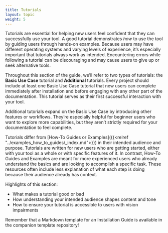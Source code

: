 ```yaml
---
title: Tutorials
layout: topic
weight: 5
---
```


Tutorials are essential for helping new users feel confident that they can successfully use your tool. A good tutorial demonstrates *how* to use the tool by guiding users through hands-on examples. Because users may have different operating systems and varying levels of experience, it’s especially important that tutorials always work as intended. Encountering errors while following a tutorial can be discouraging and may cause users to give up or seek alternative tools.

Throughout this section of the guide, we’ll refer to two types of tutorials: the **Basic Use Case** tutorial and **Additional** tutorials. Every project should include at least one Basic Use Case tutorial that new users can complete immediately after installation and before engaging with any other part of the documentation. This tutorial serves as their first successful interaction with your tool.

Additional tutorials expand on the Basic Use Case by introducing other features or workflows. They’re especially helpful for beginner users who want to explore more capabilities, but they aren’t strictly required for your documentation to feel complete.

Tutorials differ from [How-To Guides or Examples]({{<relref "../examples_how_to_guides/_index.md">}}) in their intended audience and purpose. Tutorials are 
written for new users who are getting started, either with your tool as a whole or with specific features of it. In contrast, How-To Guides and 
Examples are meant for more experienced users who already understand the basics and are looking to accomplish a specific task. These resources 
often include less explanation of what each step is doing because their audience already has context.

Highlights of this section: 
- What makes a tutorial good or bad
- How understanding your intended audience shapes content and tone
- How to ensure your tutorial is accessible to users with vision impairments

Remember that a Markdown template for an Installation Guide is available in the companion template repository! <!-- TODO: link template repository -->